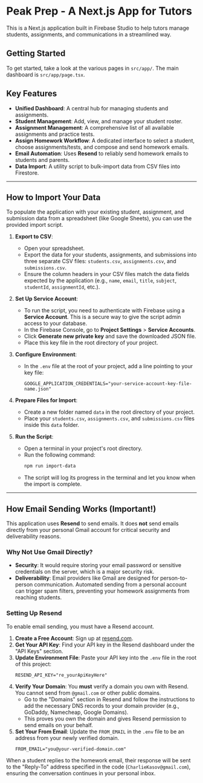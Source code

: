 # Peak Prep - A Next.js App for Tutors

This is a Next.js application built in Firebase Studio to help tutors manage students, assignments, and communications in a streamlined way.

## Getting Started

To get started, take a look at the various pages in `src/app/`. The main dashboard is `src/app/page.tsx`.

## Key Features

- **Unified Dashboard**: A central hub for managing students and assignments.
- **Student Management**: Add, view, and manage your student roster.
- **Assignment Management**: A comprehensive list of all available assignments and practice tests.
- **Assign Homework Workflow**: A dedicated interface to select a student, choose assignments/tests, and compose and send homework emails.
- **Email Automation**: Uses **Resend** to reliably send homework emails to students and parents.
- **Data Import**: A utility script to bulk-import data from CSV files into Firestore.

---

## How to Import Your Data

To populate the application with your existing student, assignment, and submission data from a spreadsheet (like Google Sheets), you can use the provided import script.

1.  **Export to CSV**:
    *   Open your spreadsheet.
    *   Export the data for your students, assignments, and submissions into three separate CSV files: `students.csv`, `assignments.csv`, and `submissions.csv`.
    *   Ensure the column headers in your CSV files match the data fields expected by the application (e.g., `name`, `email`, `title`, `subject`, `studentId`, `assignmentId`, etc.).

2.  **Set Up Service Account**:
    *   To run the script, you need to authenticate with Firebase using a **Service Account**. This is a secure way to give the script admin access to your database.
    *   In the Firebase Console, go to **Project Settings** > **Service Accounts**.
    *   Click **Generate new private key** and save the downloaded JSON file.
    *   Place this key file in the root directory of your project.

3.  **Configure Environment**:
    *   In the `.env` file at the root of your project, add a line pointing to your key file:
        ```
        GOOGLE_APPLICATION_CREDENTIALS="your-service-account-key-file-name.json"
        ```

4.  **Prepare Files for Import**:
    *   Create a new folder named `data` in the root directory of your project.
    *   Place your `students.csv`, `assignments.csv`, and `submissions.csv` files inside this `data` folder.

5.  **Run the Script**:
    *   Open a terminal in your project's root directory.
    *   Run the following command:
        ```bash
        npm run import-data
        ```
    *   The script will log its progress in the terminal and let you know when the import is complete.

---

## How Email Sending Works (Important!)

This application uses **Resend** to send emails. It does **not** send emails directly from your personal Gmail account for critical security and deliverability reasons.

### Why Not Use Gmail Directly?
- **Security**: It would require storing your email password or sensitive credentials on the server, which is a major security risk.
- **Deliverability**: Email providers like Gmail are designed for person-to-person communication. Automated sending from a personal account can trigger spam filters, preventing your homework assignments from reaching students.

### Setting Up Resend

To enable email sending, you must have a Resend account.

1.  **Create a Free Account**: Sign up at [resend.com](https://resend.com).
2.  **Get Your API Key**: Find your API key in the Resend dashboard under the "API Keys" section.
3.  **Update Environment File**: Paste your API key into the `.env` file in the root of this project:
    ```
    RESEND_API_KEY="re_yourApiKeyHere"
    ```
4.  **Verify Your Domain**: You **must** verify a domain you own with Resend. You cannot send from `@gmail.com` or other public domains.
    - Go to the "Domains" section in Resend and follow the instructions to add the necessary DNS records to your domain provider (e.g., GoDaddy, Namecheap, Google Domains).
    - This proves you own the domain and gives Resend permission to send emails on your behalf.
5.  **Set Your From Email**: Update the `FROM_EMAIL` in the `.env` file to be an address from your newly verified domain.
    ```
    FROM_EMAIL="you@your-verified-domain.com"
    ```

When a student replies to the homework email, their response will be sent to the "Reply-To" address specified in the code (`CharlieKasov@gmail.com`), ensuring the conversation continues in your personal inbox.

